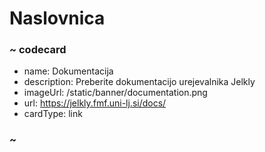 # Naslovnica

### ~ codecard
* name: Dokumentacija
* description: Preberite dokumentacijo urejevalnika Jelkly
* imageUrl: /static/banner/documentation.png
* url: https://jelkly.fmf.uni-lj.si/docs/
* cardType: link
### ~
